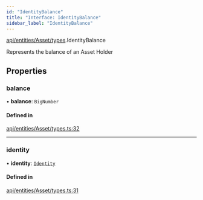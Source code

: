 ```yaml
---
id: "IdentityBalance"
title: "Interface: IdentityBalance"
sidebar_label: "IdentityBalance"
---
```


[api/entities/Asset/types](../../../../../../modules/API/Entities/Asset/Types/Types.md).IdentityBalance

Represents the balance of an Asset Holder

## Properties

### balance

• **balance**: `BigNumber`

#### Defined in

[api/entities/Asset/types.ts:32](https://github.com/PolymeshAssociation/polymesh-sdk/blob/95e180d2/src/api/entities/Asset/types.ts#L32)

___

### identity

• **identity**: [`Identity`](../../../../../../classes/API/Entities/Identity/Identity.md)

#### Defined in

[api/entities/Asset/types.ts:31](https://github.com/PolymeshAssociation/polymesh-sdk/blob/95e180d2/src/api/entities/Asset/types.ts#L31)
